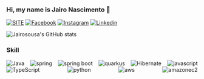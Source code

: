 ### Hi, my name is Jairo Nascimento 🤚

[![SITE](https://img.shields.io/badge/jairosousa.github.io-up-green?style=for-the-badge
)](https://jairosousa.github.io/)
[![Facebook](https://img.shields.io/badge/Facebook-up?style=for-the-badge&logo=facebook&logoColor=%23fff&color=%231877F2
)](https://web.facebook.com/jaironsousa)
[![Instagram](https://img.shields.io/badge/Instagram-up?style=for-the-badge&logo=instagram&logoColor=%23fff&color=%23E4405F
)](https://www.instagram.com/jnsousa/)
[![Linkedin](https://img.shields.io/badge/linkedin-up?style=for-the-badge&logo=linkedin&logoColor=%23fff&color=%230A66C2
)](https://www.linkedin.com/in/jairo-nascimento-sousa/)

![Jairosousa's GitHub stats](https://github-readme-stats.vercel.app/api?username=jairosousa&show_icons=true&theme=dracula)

### Skill

<div style="display: flex; justify-content: space-between; flex-flow: row wrap; gap: 20x;">
      <img alt="Java" src="https://img.shields.io/badge/Java-ED8B00?style=for-the-badge&logo=openjdk&logoColor=white" />
      <img alt="spring" src="https://img.shields.io/badge/Spring-6DB33F?style=for-the-badge&logo=spring&logoColor=white" />
      <img alt="spring boot" src="https://img.shields.io/badge/spring%20boot-up?style=for-the-badge&logo=springboot&logoColor=%23fff&color=%236DB33F">
      <img alt="quarkus" src="https://img.shields.io/badge/quarkus-up?style=for-the-badge&logo=quarkus&logoColor=%23fff&color=%234695EB" />
      <img alt="Hibernate" src="https://img.shields.io/badge/Hibernate-59666C?style=for-the-badge&logo=Hibernate&logoColor=white" />
      <img alt="javascript" src="https://img.shields.io/badge/JavaScript-F7DF1E?style=for-the-badge&logo=JavaScript&logoColor=white" />
      <img alt="TypeScript" src="https://img.shields.io/badge/TypeScript-007ACC?style=for-the-badge&logo=typescript&logoColor=white" />
      <img alt="python" src="https://img.shields.io/badge/python-up?style=for-the-badge&logo=python&logoColor=%23fff&color=%233776AB" />
      <img alt="aws" src="https://img.shields.io/badge/amazon%20aws-up?style=for-the-badge&logo=amazonaws&logoColor=%23fff&color=%23232F3E" />
      <img alt="amazonec2" src="https://img.shields.io/badge/amazon%20ec2-up?style=for-the-badge&logo=amazonec2&logoColor=%23fff&color=%23FF9900" />
</div>
